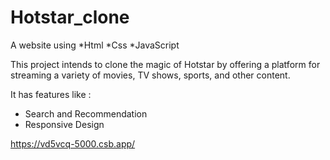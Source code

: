# Hotstar_clone

A website using 
*Html
*Css
*JavaScript

This project intends to clone the magic of  Hotstar by offering a platform for streaming a variety of movies, TV shows, sports, and other content.

It has features like :
* Search and Recommendation
* Responsive Design


https://vd5vcq-5000.csb.app/
